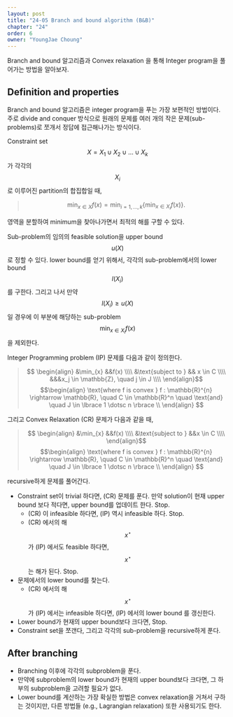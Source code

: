 ```yaml
---
layout: post
title: "24-05 Branch and bound algorithm (B&B)"
chapter: "24"
order: 6
owner: "YoungJae Choung"
---
```


Branch and bound 알고리즘과 Convex relaxation 을 통해 Integer program을 풀어가는 방법을 알아보자.

## Definition and properties
Branch and bound 알고리즘은 integer program을 푸는 가장 보편적인 방법이다. 주로 divide and conquer 방식으로 원래의 문제를 여러 개의 작은 문제(sub-problems)로 쪼개서 정답에 접근해나가는 방식이다. 

Constraint set $$X = X_{1} \cup X_{2} \cup \dotsc \cup X_{k}$$ 가 각각의 $$X_{i}$$로 이루어진 partition의 합집합일 때,
> $$ \min_{x \in X} f(x) = \min_{i = 1, \dotsc , k} \lbrace \min_{x \in X_{i}} f(x) \rbrace .$$

영역을 분할하여 minimum을 찾아나가면서 최적의 해를 구할 수 있다.

Sub-problem의 임의의 feasible solution을 upper bound $$u(X)$$로 정할 수 있다. lower bound를 얻기 위해서, 각각의 sub-problem에서의 lower bound $$l(X_{i})$$ 를 구한다. 그리고 나서 만약 $$l(X_{i}) \geq u(X)$$ 일 경우에 이 부분에 해당하는 sub-problem $$\min_{x \in X_{i}} f(x)$$ 을 제외한다. 
 
Integer Programming problem (IP) 문제를 다음과 같이 정의한다.

> $$
> \begin{align}
> &\min_{x} &&f(x) \\\\
> &\text{subject to } && x \in C \\\\
> &&&x_j \in \mathbb{Z}, \quad j \in J \\\\
> \end{align}$$
> $$\begin{align}
> \text{where f is convex } f : \mathbb{R}^{n} \rightarrow \mathbb{R}, \quad C \in \mathbb{R}^n 
\quad \text{and} \quad J \in \lbrace 1 \dotsc n \rbrace \\
> \end{align}
> $$

그리고 Convex Relaxation (CR) 문제가 다음과 같을 때,

> $$
> \begin{align}
> &\min_{x} &&f(x) \\\\
> &\text{subject to } &&x \in C \\\\
> \end{align}$$
> $$\begin{align}
> \text{where f is convex } f : \mathbb{R}^{n} \rightarrow \mathbb{R}, \quad C \in \mathbb{R}^n 
\quad \text{and} \quad J \in \lbrace 1 \dotsc n \rbrace \\
> \end{align}
> $$

recursive하게 문제를 풀어간다.

* Constraint set이 trivial 하다면, (CR) 문제를 푼다. 만약 solution이 현재 upper bound 보다 적다면, upper bound를 업데이트 한다. Stop.
    * (CR) 이 infeasible 하다면, (IP) 역시 infeasible 하다. Stop.
    * (CR) 에서의 해 $$x^{\star}$$가 (IP) 에서도 feasible 하다면, $$x^{\star}$$는 해가 된다. Stop.
* 문제에서의 lower bound를 찾는다.
    * (CR) 에서의 해 $$x^{\star}$$가 (IP) 에서는 infeasible 하다면, (IP) 에서의 lower bound 를 갱신한다.
* Lower bound가 현재의 upper bound보다 크다면, Stop.
* Constraint set을 쪼갠다, 그리고 각각의 sub-problem을 recursive하게 푼다.


## After branching

* Branching 이후에 각각의 subproblem을 푼다.
* 만약에 subproblem의 lower bound가 현재의 upper bound보다 크다면, 그 하부의 subproblem을 고려할 필요가 없다.
* Lower bound를 계산하는 가장 확실한 방법은 convex relaxation을 거쳐서 구하는 것이지만, 다른 방법들 (e.g., Lagrangian relaxation) 또한 사용되기도 한다.
